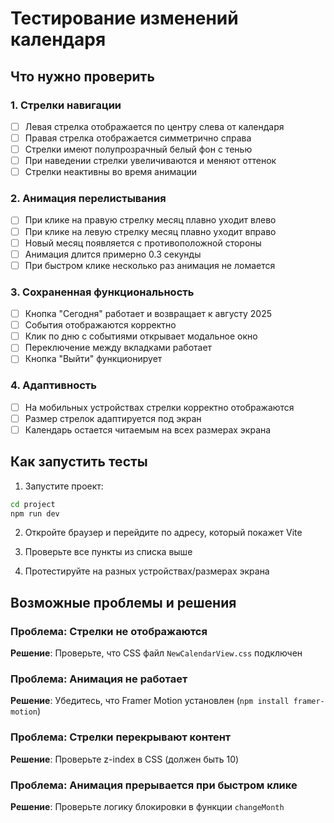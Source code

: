 # Тестирование изменений календаря

## Что нужно проверить

### 1. Стрелки навигации
- [ ] Левая стрелка отображается по центру слева от календаря
- [ ] Правая стрелка отображается симметрично справа
- [ ] Стрелки имеют полупрозрачный белый фон с тенью
- [ ] При наведении стрелки увеличиваются и меняют оттенок
- [ ] Стрелки неактивны во время анимации

### 2. Анимация перелистывания
- [ ] При клике на правую стрелку месяц плавно уходит влево
- [ ] При клике на левую стрелку месяц плавно уходит вправо
- [ ] Новый месяц появляется с противоположной стороны
- [ ] Анимация длится примерно 0.3 секунды
- [ ] При быстром клике несколько раз анимация не ломается

### 3. Сохраненная функциональность
- [ ] Кнопка "Сегодня" работает и возвращает к августу 2025
- [ ] События отображаются корректно
- [ ] Клик по дню с событиями открывает модальное окно
- [ ] Переключение между вкладками работает
- [ ] Кнопка "Выйти" функционирует

### 4. Адаптивность
- [ ] На мобильных устройствах стрелки корректно отображаются
- [ ] Размер стрелок адаптируется под экран
- [ ] Календарь остается читаемым на всех размерах экрана

## Как запустить тесты

1. Запустите проект:
```bash
cd project
npm run dev
```

2. Откройте браузер и перейдите по адресу, который покажет Vite

3. Проверьте все пункты из списка выше

4. Протестируйте на разных устройствах/размерах экрана

## Возможные проблемы и решения

### Проблема: Стрелки не отображаются
**Решение**: Проверьте, что CSS файл `NewCalendarView.css` подключен

### Проблема: Анимация не работает
**Решение**: Убедитесь, что Framer Motion установлен (`npm install framer-motion`)

### Проблема: Стрелки перекрывают контент
**Решение**: Проверьте z-index в CSS (должен быть 10)

### Проблема: Анимация прерывается при быстром клике
**Решение**: Проверьте логику блокировки в функции `changeMonth`
